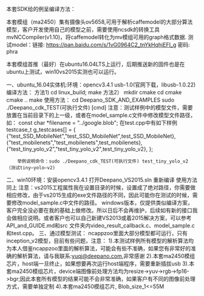 ﻿本套SDK给的例呈编译方法：

本套模组（ma2450）集有摄像头ov5658,可用于解析caffemodel的大部分算法模型，客户开发使用自己的模型之前，需要使用ncsdk的转换工具mvNCCompiler(v1.10)，将caffemodel转化为mv模组可用的graph格式数据.
测试model：链接: https://pan.baidu.com/s/1vG0964C2_tnYkHqhjEFI_g 密码: phra


本套模组首推（最好）在ubuntu16.04LTS上运行，后期推送新的固件也是在ubuntu上测试，win10vs2015实测也可以运行。

一、ubuntu_16.04实体机:环境：opencv3.4.1 usb-1.0(官网下载，libusb-1.0.22)
编译方法：
方法1)
        cd linux_build;
        make
方法2）
        mkdir cmake
        cd cmake
        cmake ..
        make
使用方法：
        cd Deepano_SDK_AND_EXAMPLES
        sudo ./Deepano_cdk_TEST(可执行文件) [cmd]
        注意：测试样例中的模型文件，需要放置在当前目录下的上一级，或者在model_sample.c文件中修改模型文件路径，如：
        const char *filename = "../google.blob";
        在test.cpp中有如下样例      
        testcase_t g_testcases[] =
        {
        {"test_SSD_MobileNet","test_SSD_MobileNet",test_SSD_MobileNet},
        {"test_mobilenets","test_mobilenets",test_mobilenets},
        {"test_tiny_yolo_v2","test_tiny_yolo_v2",test_tiny_yolo_v2},
        };

        举例说明命令：sudo ./Deepano_cdk_TEST(可执行文件) test_tiny_yolo_v2 （测试tiny—yolo—v2)

二、win10环境：安装opencv3.4.1
        打开Deepano_VS2015.sln
        重新编译
        使用方法同上
        注意：vs2015工程属性我在设置目录的时候，设置成了绝对路径，你需要做相应修改，由于vs2015生成的exe文件路径的不同，因此可能你在测试的时候，需要修改model_sample.c中文件的路径。
        windows版本，仅提供类似编译方案，客户完全没必要在我的基础上做修改。所以日后不会再维护，后续如有新的接口我会做相应说明。或者客户也可以自己新建VS2013或着2015解决方案，可以参考API_and_GUIDE.md和src     文件夹内video_result_callback.c、model_sample.c和test.cpp。
三、通过模型测试：
   ncappzoo里面大部分模型都可运行，只有inception_v2模型，目前有些问题，注意：
        1).本测试样例所有模型的解析算法均为本人借鉴ncappzoo里面的解析算法，可能会有些不准确，如果您有非常好的准确的解析算法，请与我联系:yuqj@deepano.com,非常感谢
        2).本套ma2450模组芯片，host端一旦终止，如果想要再次运行host端程序，需要重新插拔usb
        3).本套ma2450模组芯片，device端图像前处理方法均为resize->yuv->rgb->fp16->bgr;因此本套所有模型的结果可能不会非常准确，如果客户有不同的图像前处理方式，需要单独定制
        4).本套ma2450模组芯片, Blob_size_1<=55M



